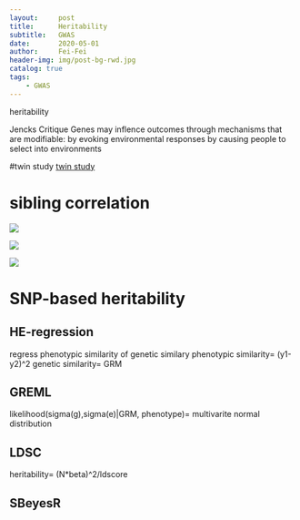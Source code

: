 ```yaml
---
layout:     post
title:     	Heritability
subtitle:   GWAS
date:       2020-05-01
author:     Fei-Fei
header-img: img/post-bg-rwd.jpg
catalog: true
tags:
    - GWAS
---
```


heritability

Jencks Critique
Genes may inflence outcomes through mechanisms that are modifiable:
by evoking environmental responses
by causing people to select into environments

#twin study
[twin study](https://en.wikipedia.org/wiki/Twin_study#Classical_twin_method)


# sibling correlation
![](https://tva1.sinaimg.cn/large/007S8ZIlgy1gedr3g0c0mj30n90fh76q.jpg)

![](https://tva1.sinaimg.cn/large/007S8ZIlgy1gedsogki9fj30n90fhgro.jpg)

![](https://tva1.sinaimg.cn/large/007S8ZIlgy1gedsogki9fj30n90fhgro.jpg)

# SNP-based heritability

## HE-regression
regress phenotypic similarity of genetic similary
phenotypic similarity= (y1-y2)^2
genetic similarity= GRM

## GREML

likelihood(sigma(g),sigma(e)|GRM, phenotype)= multivarite normal distribution

## LDSC

heritability= (N*beta)^2/ldscore

##  SBeyesR
